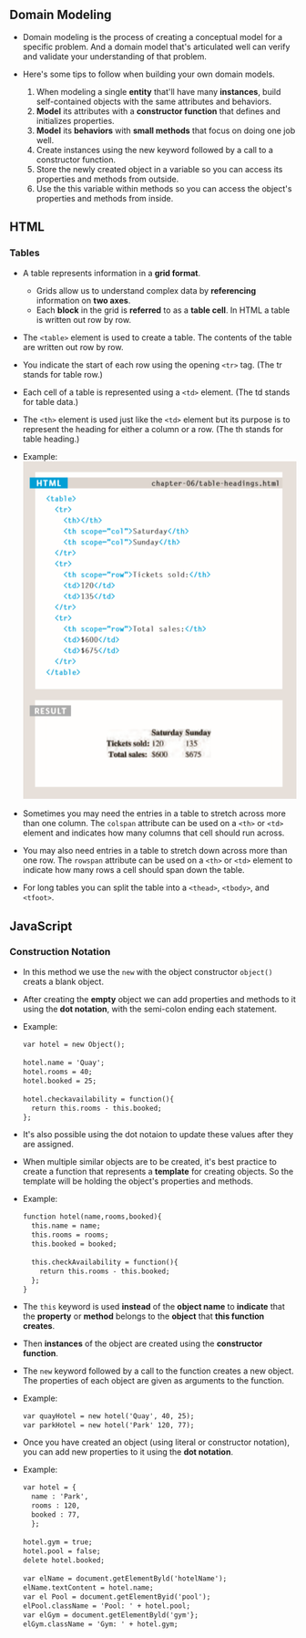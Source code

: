 ## Domain Modeling

* Domain modeling is the process of creating a conceptual model for a specific problem. And a domain model that's articulated well can verify and validate your understanding of that problem.

* Here's some tips to follow when building your own domain models.

  1. When modeling a single **entity** that'll have many **instances**, build self-contained objects with the same attributes and behaviors.
  2. **Model** its attributes with a **constructor function** that defines and initializes properties.
  3. **Model** its **behaviors** with **small methods** that focus on doing one job well.
  4. Create instances using the new keyword followed by a call to a constructor function.
  5. Store the newly created object in a variable so you can access its properties and methods from outside.
  6. Use the this variable within methods so you can access the object's properties and methods from inside.


## HTML

### Tables

* A table represents information in a **grid format**. 
  * Grids allow us to understand complex data by **referencing** information on **two axes**.
  * Each **block** in the grid is **referred** to as a **table cell**. In HTML a table is written out row by row.

* The `<table>` element is used to create a table. The contents of the table are written out row by row.

* You indicate the start of each row using the opening `<tr>` tag. (The tr stands for table row.) 

* Each cell of a table is represented using a `<td>` element. (The td stands for table data.)

* The `<th>` element is used just like the `<td>` element but its purpose is to represent the heading for either a column or a row. (The th stands for table heading.) 

* Example: ![IMG}](exatable.png)

* Sometimes you may need the entries in a table to stretch across more than one column. The `colspan` attribute can be used on a `<th>` or `<td>` element and indicates how many columns that cell should run across.

* You may also need entries in a table to stretch down across more than one row. The `rowspan` attribute can be used on a `<th>` or `<td>` element to indicate how many rows a cell should span down the table.

* For long tables you can split the table into a `<thead>`, `<tbody>`, and `<tfoot>`.


## JavaScript 

### Construction Notation

* In this method we use the `new` with the object constructor `object()` creats a blank object.

* After creating the **empty** object we can add properties and methods to it using the **dot notation**, with the semi-colon ending each statement.

* Example:

  ```
  var hotel = new Object();

  hotel.name = 'Quay';
  hotel.rooms = 40;
  hotel.booked = 25;

  hotel.checkavailability = function(){
    return this.rooms - this.booked;
  };
  ```

* It's also possible using the dot notaion to update these values after they are assigned.

* When multiple similar objects are to be created, it's best practice to create a function that represents a **template** for creating objects. So the template will be holding the object's properties and methods.

* Example:
  
  ```
  function hotel(name,rooms,booked){
    this.name = name;
    this.rooms = rooms;
    this.booked = booked;

    this.checkAvailability = function(){
      return this.rooms - this.booked;
    };
  }
  ```

* The `this` keyword is used **instead** of the **object name** to **indicate** that the **property** or **method** belongs to the **object** that **this function creates**.

* Then **instances** of the object are created using the **constructor function**.

* The `new` keyword followed by a call to the function creates a new object. The properties of each object are given as arguments to the function.

* Example:

  ```
  var quayHotel = new hotel('Quay', 40, 25);
  var parkHotel = new hotel('Park' 120, 77);
  ```

* Once you have created an object (using literal or constructor notation), you can add new properties to it using the **dot notation**.

* Example:

  ```
  var hotel = { 
    name : 'Park',
    rooms : 120,
    booked : 77,
    }; 

  hotel.gym = true;
  hotel.pool = false;
  delete hotel.booked;

  var elName = document.getElementByld('hotelName');
  elName.textContent = hotel.name; 
  var el Pool = document.getElementByid('pool');
  elPool.className = 'Pool: ' + hotel.pool; 
  var elGym = document.getElementByld('gym'};
  elGym.className = 'Gym: ' + hotel.gym; 
  ```